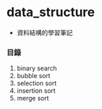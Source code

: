 # data_structure

- 資料結構的學習筆記

### 目錄

1.  binary search <br>
2.  bubble sort <br>
3.  selection sort <br>
4.  insertion sort <br>
5.  merge sort <br>
